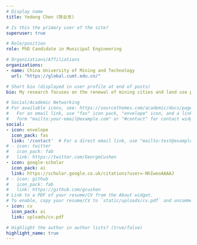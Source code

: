 ```yaml
---
# Display name
title: Yedong Chen (陈业东)

# Is this the primary user of the site?
superuser: true

# Role/position
role: PhD Candidate in Municipal Engineering

# Organizations/Affiliations
organizations:
- name: China University of Mining and Technology
  url: "https://global.cumt.edu.cn/"

# Short bio (displayed in user profile at end of posts)
bio: My research focuses on the renewal of mining cities and land use planning, particularly within the framework of compact city concepts.

# Social/Academic Networking
# For available icons, see: https://sourcethemes.com/academic/docs/page-builder/#icons
#   For an email link, use "fas" icon pack, "envelope" icon, and a link in the
#   form "mailto:your-email@example.com" or "#contact" for contact widget.
social:
- icon: envelope
  icon_pack: fas
  link: '/contact'  # For a direct email link, use "mailto:test@example.org".
# - icon: twitter
#   icon_pack: fab
#   link: https://twitter.com/GeorgeCushen
- icon: google-scholar
  icon_pack: ai
  link: https://scholar.google.co.uk/citations?user=-NhIweoAAAAJ
# - icon: github
#   icon_pack: fab
#   link: https://github.com/gcushen
# Link to a PDF of your resume/CV from the About widget.
# To enable, copy your resume/CV to `static/uploads/cv.pdf` and uncomment the lines below.
- icon: cv
  icon_pack: ai
  link: uploads/cv.pdf

# Highlight the author in author lists? (true/false)
highlight_name: true
---
```

